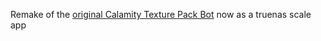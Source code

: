 Remake of the [original Calamity Texture Pack Bot](https://github.com/daim0/CTPBot) now as a truenas scale app